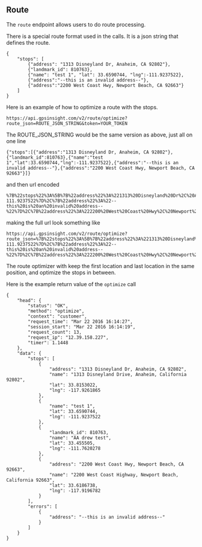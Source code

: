 ## Route

The `route` endpoint allows users to do route processing.

There is a special route format used in the calls. It is a json string that defines the route.

	{
		"stops": [
			{"address": "1313 Disneyland Dr, Anaheim, CA 92802"},
			{"landmark_id": 810763},
			{"name": "test 1", "lat": 33.6590744, "lng":-111.9237522},
			{"address":"--this is an invalid address--"},
			{"address":"2200 West Coast Hwy, Newport Beach, CA 92663"}
		]
	}


Here is an example of how to optimize a route with the stops.

    https://api.gpsinsight.com/v2/route/optimize?route_json=ROUTE_JSON_STRING&token=YOUR_TOKEN


The ROUTE_JSON_STRING would be the same version as above, just all on one line

	{"stops":[{"address":"1313 Disneyland Dr, Anaheim, CA 92802"},{"landmark_id":810763},{"name":"test 1","lat":33.6590744,"lng":-111.9237522},{"address":"--this is an invalid address--"},{"address":"2200 West Coast Hwy, Newport Beach, CA 92663"}]}

and then url encoded


	%7B%22stops%22%3A%5B%7B%22address%22%3A%221313%20Disneyland%20Dr%2C%20Anaheim%2C%20CA%2092802%22%7D%2C%7B%22landmark_id%22%3A810763%7D%2C%7B%22name%22%3A%22test%201%22%2C%22lat%22%3A33.6590744%2C%22lng%22%3A-111.9237522%7D%2C%7B%22address%22%3A%22--this%20is%20an%20invalid%20address--%22%7D%2C%7B%22address%22%3A%222200%20West%20Coast%20Hwy%2C%20Newport%20Beach%2C%20CA%2092663%22%7D%5D%7D

making the full url look something like

    https://api.gpsinsight.com/v2/route/optimize?route_json=%7B%22stops%22%3A%5B%7B%22address%22%3A%221313%20Disneyland%20Dr%2C%20Anaheim%2C%20CA%2092802%22%7D%2C%7B%22landmark_id%22%3A810763%7D%2C%7B%22name%22%3A%22test%201%22%2C%22lat%22%3A33.6590744%2C%22lng%22%3A-111.9237522%7D%2C%7B%22address%22%3A%22--this%20is%20an%20invalid%20address--%22%7D%2C%7B%22address%22%3A%222200%20West%20Coast%20Hwy%2C%20Newport%20Beach%2C%20CA%2092663%22%7D%5D%7D&token=YOUR_TOKEN

The route optimizer with keep the first location and last location in the same position, and optimize the stops in between.

Here is the example return value of the `optimize` call

	{
		"head": {
			"status": "OK",
			"method": "optimize",
			"context": "customer",
			"request_time": "Mar 22 2016 16:14:27",
			"session_start": "Mar 22 2016 16:14:19",
			"request_count": 13,
			"request_ip": "12.39.158.227",
			"timer": 1.1448
		},
		"data": {
			"stops": [
				{
					"address": "1313 Disneyland Dr, Anaheim, CA 92802",
					"name": "1313 Disneyland Drive, Anaheim, California 92802",
					"lat": 33.8153022,
					"lng": -117.9261865
				},
				{
					"name": "test 1",
					"lat": 33.6590744,
					"lng": -111.9237522
				},
				{
					"landmark_id": 810763,
					"name": "AA drew test",
					"lat": 33.455505,
					"lng": -111.7620278
				},
				{
					"address": "2200 West Coast Hwy, Newport Beach, CA 92663",
					"name": "2200 West Coast Highway, Newport Beach, California 92663",
					"lat": 33.6186738,
					"lng": -117.9196782
				}
			],
			"errors": [
				{
					"address": "--this is an invalid address--"
				}
			]
		}
	}
